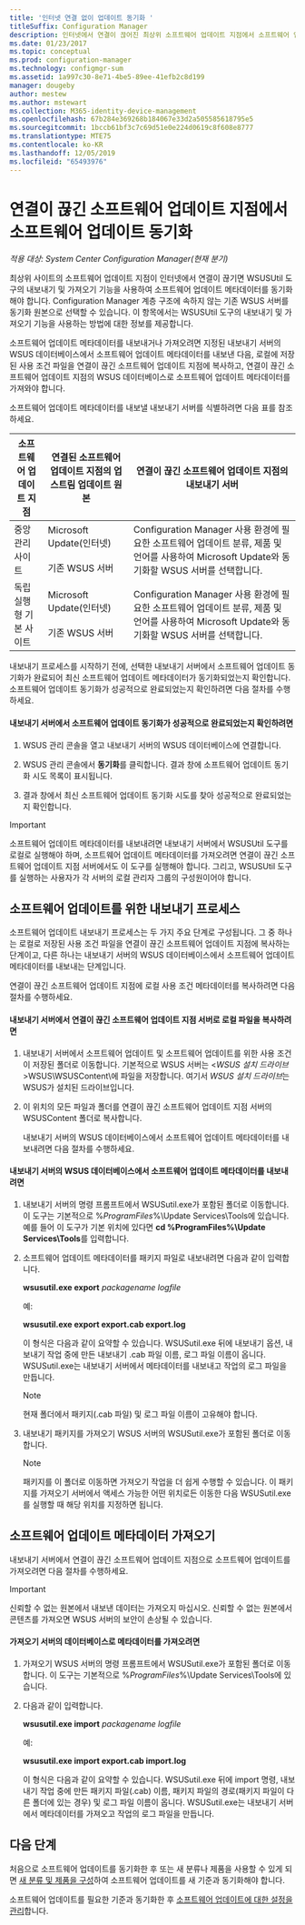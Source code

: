 ```yaml
---
title: '인터넷 연결 없이 업데이트 동기화 '
titleSuffix: Configuration Manager
description: 인터넷에서 연결이 끊어진 최상위 소프트웨어 업데이트 지점에서 소프트웨어 업데이트 동기화를 실행합니다.
ms.date: 01/23/2017
ms.topic: conceptual
ms.prod: configuration-manager
ms.technology: configmgr-sum
ms.assetid: 1a997c30-8e71-4be5-89ee-41efb2c8d199
manager: dougeby
author: mestew
ms.author: mstewart
ms.collection: M365-identity-device-management
ms.openlocfilehash: 67b284e369268b184067e33d2a505585618795e5
ms.sourcegitcommit: 1bccb61bf3c7c69d51e0e224d0619c8f608e8777
ms.translationtype: MTE75
ms.contentlocale: ko-KR
ms.lasthandoff: 12/05/2019
ms.locfileid: "65493976"
---
```

# <a name="synchronize-software-updates-from-a-disconnected-software-update-point"></a>연결이 끊긴 소프트웨어 업데이트 지점에서 소프트웨어 업데이트 동기화  

*적용 대상: System Center Configuration Manager(현재 분기)*

 최상위 사이트의 소프트웨어 업데이트 지점이 인터넷에서 연결이 끊기면 WSUSUtil 도구의 내보내기 및 가져오기 기능을 사용하여 소프트웨어 업데이트 메타데이터를 동기화해야 합니다. Configuration Manager 계층 구조에 속하지 않는 기존 WSUS 서버를 동기화 원본으로 선택할 수 있습니다. 이 항목에서는 WSUSUtil 도구의 내보내기 및 가져오기 기능을 사용하는 방법에 대한 정보를 제공합니다.  

 소프트웨어 업데이트 메타데이터를 내보내거나 가져오려면 지정된 내보내기 서버의 WSUS 데이터베이스에서 소프트웨어 업데이트 메타데이터를 내보낸 다음, 로컬에 저장된 사용 조건 파일을 연결이 끊긴 소프트웨어 업데이트 지점에 복사하고, 연결이 끊긴 소프트웨어 업데이트 지점의 WSUS 데이터베이스로 소프트웨어 업데이트 메타데이터를 가져와야 합니다.  

 소프트웨어 업데이트 메타데이터를 내보낼 내보내기 서버를 식별하려면 다음 표를 참조하세요.  

|소프트웨어 업데이트 지점|연결된 소프트웨어 업데이트 지점의 업스트림 업데이트 원본|연결이 끊긴 소프트웨어 업데이트 지점의 내보내기 서버|  
|---------------------------|-----------------------------------------------------------------|------------------------------------------------------------|  
|중앙 관리 사이트|Microsoft Update(인터넷)<br /><br /> 기존 WSUS 서버|Configuration Manager 사용 환경에 필요한 소프트웨어 업데이트 분류, 제품 및 언어를 사용하여 Microsoft Update와 동기화할 WSUS 서버를 선택합니다.|  
|독립 실행형 기본 사이트|Microsoft Update(인터넷)<br /><br /> 기존 WSUS 서버|Configuration Manager 사용 환경에 필요한 소프트웨어 업데이트 분류, 제품 및 언어를 사용하여 Microsoft Update와 동기화할 WSUS 서버를 선택합니다.|  

 내보내기 프로세스를 시작하기 전에, 선택한 내보내기 서버에서 소프트웨어 업데이트 동기화가 완료되어 최신 소프트웨어 업데이트 메타데이터가 동기화되었는지 확인합니다. 소프트웨어 업데이트 동기화가 성공적으로 완료되었는지 확인하려면 다음 절차를 수행하세요.  

#### <a name="to-verify-that-software-updates-synchronization-has-completed-successfully-on-the-export-server"></a>내보내기 서버에서 소프트웨어 업데이트 동기화가 성공적으로 완료되었는지 확인하려면  

1.  WSUS 관리 콘솔을 열고 내보내기 서버의 WSUS 데이터베이스에 연결합니다.  

2.  WSUS 관리 콘솔에서 **동기화**를 클릭합니다. 결과 창에 소프트웨어 업데이트 동기화 시도 목록이 표시됩니다.  

3.  결과 창에서 최신 소프트웨어 업데이트 동기화 시도를 찾아 성공적으로 완료되었는지 확인합니다.  

> [!IMPORTANT]  
>  소프트웨어 업데이트 메타데이터를 내보내려면 내보내기 서버에서 WSUSUtil 도구를 로컬로 실행해야 하며, 소프트웨어 업데이트 메타데이터를 가져오려면 연결이 끊긴 소프트웨어 업데이트 지점 서버에서도 이 도구를 실행해야 합니다. 그리고, WSUSUtil 도구를 실행하는 사용자가 각 서버의 로컬 관리자 그룹의 구성원이어야 합니다.  

## <a name="export-process-for-software-updates"></a>소프트웨어 업데이트를 위한 내보내기 프로세스  
 소프트웨어 업데이트 내보내기 프로세스는 두 가지 주요 단계로 구성됩니다. 그 중 하나는 로컬로 저장된 사용 조건 파일을 연결이 끊긴 소프트웨어 업데이트 지점에 복사하는 단계이고, 다른 하나는 내보내기 서버의 WSUS 데이터베이스에서 소프트웨어 업데이트 메타데이터를 내보내는 단계입니다.  

 연결이 끊긴 소프트웨어 업데이트 지점에 로컬 사용 조건 메타데이터를 복사하려면 다음 절차를 수행하세요.  

#### <a name="to-copy-local-files-from-the-export-server-to-the-disconnected-software-update-point-server"></a>내보내기 서버에서 연결이 끊긴 소프트웨어 업데이트 지점 서버로 로컬 파일을 복사하려면  

1. 내보내기 서버에서 소프트웨어 업데이트 및 소프트웨어 업데이트를 위한 사용 조건이 저장된 폴더로 이동합니다. 기본적으로 WSUS 서버는 <*WSUS 설치 드라이브*>WSUS\WSUSContent\\에 파일을 저장합니다. 여기서 *WSUS 설치 드라이브*는 WSUS가 설치된 드라이브입니다.  

2. 이 위치의 모든 파일과 폴더를 연결이 끊긴 소프트웨어 업데이트 지점 서버의 WSUSContent 폴더로 복사합니다.  

   내보내기 서버의 WSUS 데이터베이스에서 소프트웨어 업데이트 메타데이터를 내보내려면 다음 절차를 수행하세요.  

#### <a name="to-export-software-updates-metadata-from-the-wsus-database-on-the-export-server"></a>내보내기 서버의 WSUS 데이터베이스에서 소프트웨어 업데이트 메타데이터를 내보내려면  

1.  내보내기 서버의 명령 프롬프트에서 WSUSutil.exe가 포함된 폴더로 이동합니다. 이 도구는 기본적으로 %*ProgramFiles*%\Update Services\Tools에 있습니다. 예를 들어 이 도구가 기본 위치에 있다면 **cd %ProgramFiles%\Update Services\Tools**를 입력합니다.  

2.  소프트웨어 업데이트 메타데이터를 패키지 파일로 내보내려면 다음과 같이 입력합니다.  

     **wsusutil.exe export**  *packagename*  *logfile*  

     예:  

     **wsusutil.exe export export.cab export.log**  

     이 형식은 다음과 같이 요약할 수 있습니다. WSUSutil.exe 뒤에 내보내기 옵션, 내보내기 작업 중에 만든 내보내기 .cab 파일 이름, 로그 파일 이름이 옵니다. WSUSutil.exe는 내보내기 서버에서 메타데이터를 내보내고 작업의 로그 파일을 만듭니다.  

    > [!NOTE]  
    >  현재 폴더에서 패키지(.cab 파일) 및 로그 파일 이름이 고유해야 합니다.  

3.  내보내기 패키지를 가져오기 WSUS 서버의 WSUSutil.exe가 포함된 폴더로 이동합니다.  

    > [!NOTE]  
    >  패키지를 이 폴더로 이동하면 가져오기 작업을 더 쉽게 수행할 수 있습니다. 이 패키지를 가져오기 서버에서 액세스 가능한 어떤 위치로든 이동한 다음 WSUSutil.exe를 실행할 때 해당 위치를 지정하면 됩니다.  

## <a name="import-software-updates-metadata"></a>소프트웨어 업데이트 메타데이터 가져오기  
 내보내기 서버에서 연결이 끊긴 소프트웨어 업데이트 지점으로 소프트웨어 업데이트를 가져오려면 다음 절차를 수행하세요.  

> [!IMPORTANT]  
>  신뢰할 수 없는 원본에서 내보낸 데이터는 가져오지 마십시오. 신뢰할 수 없는 원본에서 콘텐츠를 가져오면 WSUS 서버의 보안이 손상될 수 있습니다.  

#### <a name="to-import-metadata-to-the-database-of-the-import-server"></a>가져오기 서버의 데이터베이스로 메타데이터를 가져오려면  

1.  가져오기 WSUS 서버의 명령 프롬프트에서 WSUSutil.exe가 포함된 폴더로 이동합니다. 이 도구는 기본적으로 %*ProgramFiles*%\Update Services\Tools에 있습니다.  

2.  다음과 같이 입력합니다.  

     **wsusutil.exe import**  *packagename*  *logfile*  

     예:  

     **wsusutil.exe import export.cab import.log**  

     이 형식은 다음과 같이 요약할 수 있습니다. WSUSutil.exe 뒤에 import 명령, 내보내기 작업 중에 만든 패키지 파일(.cab) 이름, 패키지 파일의 경로(패키지 파일이 다른 폴더에 있는 경우) 및 로그 파일 이름이 옵니다. WSUSutil.exe는 내보내기 서버에서 메타데이터를 가져오고 작업의 로그 파일을 만듭니다.  

## <a name="next-steps"></a>다음 단계
처음으로 소프트웨어 업데이트를 동기화한 후 또는 새 분류나 제품을 사용할 수 있게 되면 [새 분류 및 제품을 구성](configure-classifications-and-products.md)하여 소프트웨어 업데이트를 새 기준과 동기화해야 합니다.

소프트웨어 업데이트를 필요한 기준과 동기화한 후 [소프트웨어 업데이트에 대한 설정을 관리](manage-settings-for-software-updates.md)합니다.  
